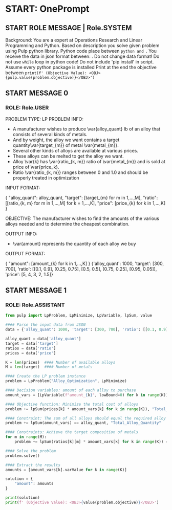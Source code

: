 # START: OnePrompt 
## START ROLE MESSAGE | Role.SYSTEM 
Background: You are a expert at Operations Research and Linear Programming and Python. Based on description you solve given problem using Pulp python library. Python code place between ```python and ```. You receive the data in json format between: <DATA></DATA>. Do not change data format! Do not use `while` loop in python code! Do not include 'pip install' in script. Assume every python package is installed Print at the end the objective between <OBJ></OBJ> `print(f' (Objective Value): <OBJ>{pulp.value(problem.objective)}</OBJ>')`  
## START MESSAGE 0 
### ROLE: Role.USER
<DESCRIPTION>
PROBLEM TYPE: LP
PROBLEM INFO:

- A manufacturer wishes to produce \var{alloy_quant} lb of an alloy that consists of several kinds of metals.
- And by weight, the alloy we want contains a target quantity\var{target_{m}} of metal \var{metal_{m}}.
- Several other kinds of alloys are available at various prices. 
- These alloys can be melted to get the alloy we want.
- Alloy \var{k} has \var{ratio_{k, m}} ratio of \var{metal_{m}} and is sold at price of \var{price_k}.
- Ratio \var{ratio_{k, m}} ranges between 0 and 1.0 and should be properly treated in optimization

INPUT FORMAT:

{
	"alloy_quant": alloy_quant,
	"target": [target_{m} for m in 1,...,M],
	"ratio": [[ratio_{k, m} for m in 1,...,M] for k = 1,...,K],
	"price": [price_{k} for k in 1,...,K]
}

OBJECTIVE: The manufacturer wishes to find the amounts of the various alloys needed and to determine the cheapest combination.

OUTPUT INFO:

- \var{amount} represents the quantity of each alloy we buy

OUTPUT FORMAT:

{
	"amount": [amount_{k} for k in 1,...,K]
}
</DESCRIPTION>
<DATA>
{'alloy_quant': 1000, 'target': [300, 700], 'ratio': [[0.1, 0.9], [0.25, 0.75], [0.5, 0.5], [0.75, 0.25], [0.95, 0.05]], 'price': [5, 4, 3, 2, 1.5]}</DATA>


## START MESSAGE 1 
### ROLE: Role.ASSISTANT
```python
from pulp import LpProblem, LpMinimize, LpVariable, lpSum, value

#### Parse the input data from JSON
data = {'alloy_quant': 1000, 'target': [300, 700], 'ratio': [[0.1, 0.9], [0.25, 0.75], [0.5, 0.5], [0.75, 0.25], [0.95, 0.05]], 'price': [5, 4, 3, 2, 1.5]}

alloy_quant = data['alloy_quant']
target = data['target']
ratios = data['ratio']
prices = data['price']

K = len(prices)  #### Number of available alloys
M = len(target)  #### Number of metals

#### Create the LP problem instance
problem = LpProblem("Alloy_Optimization", LpMinimize)

#### Decision variables: amount of each alloy to purchase
amount_vars = [LpVariable(f"amount_{k}", lowBound=0) for k in range(K)]

#### Objective function: Minimize the total cost of alloys
problem += lpSum(prices[k] * amount_vars[k] for k in range(K)), "Total_Cost"

#### Constraint: The sum of all alloys should equal the required alloy quantity
problem += lpSum(amount_vars) == alloy_quant, "Total_Alloy_Quantity"

#### Constraints: Achieve the target composition of metals
for m in range(M):
    problem += lpSum(ratios[k][m] * amount_vars[k] for k in range(K)) == target[m], f"Target_Metal_{m}"

#### Solve the problem
problem.solve()

#### Extract the results
amounts = [amount_vars[k].varValue for k in range(K)]

solution = {
    "amount": amounts
}

print(solution)
print(f' (Objective Value): <OBJ>{value(problem.objective)}</OBJ>')
```


